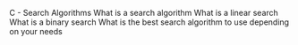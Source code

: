 C - Search Algorithms
What is a search algorithm
What is a linear search
What is a binary search
What is the best search algorithm to use depending on your needs
